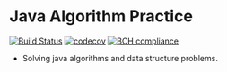 # Java Algorithm Practice
[![Build Status](https://travis-ci.com/shavar67/Demogradle.svg?branch=master)](https://travis-ci.com/shavar67/Demogradle)
[![codecov](https://codecov.io/gh/shavar67/Demogradle/branch/master/graph/badge.svg)](https://codecov.io/gh/shavar67/Demogradle)
[![BCH compliance](https://bettercodehub.com/edge/badge/shavar67/JavaAlgorithms?branch=master)](https://bettercodehub.com/)

* Solving java algorithms and data structure problems.
